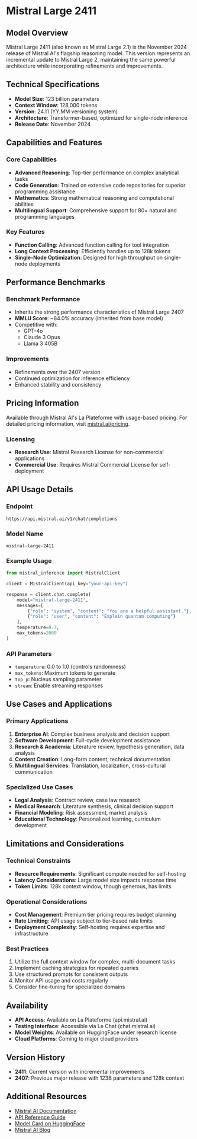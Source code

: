 # Mistral Large 2411

## Model Overview

Mistral Large 2411 (also known as Mistral Large 2.1) is the November 2024 release of Mistral AI's flagship reasoning model. This version represents an incremental update to Mistral Large 2, maintaining the same powerful architecture while incorporating refinements and improvements.

## Technical Specifications

- **Model Size**: 123 billion parameters
- **Context Window**: 128,000 tokens
- **Version**: 24.11 (YY.MM versioning system)
- **Architecture**: Transformer-based, optimized for single-node inference
- **Release Date**: November 2024

## Capabilities and Features

### Core Capabilities
- **Advanced Reasoning**: Top-tier performance on complex analytical tasks
- **Code Generation**: Trained on extensive code repositories for superior programming assistance
- **Mathematics**: Strong mathematical reasoning and computational abilities
- **Multilingual Support**: Comprehensive support for 80+ natural and programming languages

### Key Features
- **Function Calling**: Advanced function calling for tool integration
- **Long Context Processing**: Efficiently handles up to 128k tokens
- **Single-Node Optimization**: Designed for high throughput on single-node deployments

## Performance Benchmarks

### Benchmark Performance
- Inherits the strong performance characteristics of Mistral Large 2407
- **MMLU Score**: ~84.0% accuracy (inherited from base model)
- Competitive with:
  - GPT-4o
  - Claude 3 Opus
  - Llama 3 405B

### Improvements
- Refinements over the 2407 version
- Continued optimization for inference efficiency
- Enhanced stability and consistency

## Pricing Information

Available through Mistral AI's La Plateforme with usage-based pricing. For detailed pricing information, visit [mistral.ai/pricing](https://mistral.ai/pricing).

### Licensing
- **Research Use**: Mistral Research License for non-commercial applications
- **Commercial Use**: Requires Mistral Commercial License for self-deployment

## API Usage Details

### Endpoint
```
https://api.mistral.ai/v1/chat/completions
```

### Model Name
```
mistral-large-2411
```

### Example Usage
```python
from mistral_inference import MistralClient

client = MistralClient(api_key="your-api-key")

response = client.chat.complete(
    model="mistral-large-2411",
    messages=[
        {"role": "system", "content": "You are a helpful assistant."},
        {"role": "user", "content": "Explain quantum computing"}
    ],
    temperature=0.7,
    max_tokens=2000
)
```

### API Parameters
- `temperature`: 0.0 to 1.0 (controls randomness)
- `max_tokens`: Maximum tokens to generate
- `top_p`: Nucleus sampling parameter
- `stream`: Enable streaming responses

## Use Cases and Applications

### Primary Applications
1. **Enterprise AI**: Complex business analysis and decision support
2. **Software Development**: Full-cycle development assistance
3. **Research & Academia**: Literature review, hypothesis generation, data analysis
4. **Content Creation**: Long-form content, technical documentation
5. **Multilingual Services**: Translation, localization, cross-cultural communication

### Specialized Use Cases
- **Legal Analysis**: Contract review, case law research
- **Medical Research**: Literature synthesis, clinical decision support
- **Financial Modeling**: Risk assessment, market analysis
- **Educational Technology**: Personalized learning, curriculum development

## Limitations and Considerations

### Technical Constraints
- **Resource Requirements**: Significant compute needed for self-hosting
- **Latency Considerations**: Large model size impacts response time
- **Token Limits**: 128k context window, though generous, has limits

### Operational Considerations
- **Cost Management**: Premium tier pricing requires budget planning
- **Rate Limiting**: API usage subject to tier-based rate limits
- **Deployment Complexity**: Self-hosting requires expertise and infrastructure

### Best Practices
1. Utilize the full context window for complex, multi-document tasks
2. Implement caching strategies for repeated queries
3. Use structured prompts for consistent outputs
4. Monitor API usage and costs regularly
5. Consider fine-tuning for specialized domains

## Availability

- **API Access**: Available on La Plateforme (api.mistral.ai)
- **Testing Interface**: Accessible via Le Chat (chat.mistral.ai)
- **Model Weights**: Available on HuggingFace under research license
- **Cloud Platforms**: Coming to major cloud providers

## Version History

- **2411**: Current version with incremental improvements
- **2407**: Previous major release with 123B parameters and 128k context

## Additional Resources

- [Mistral AI Documentation](https://docs.mistral.ai)
- [API Reference Guide](https://docs.mistral.ai/api)
- [Model Card on HuggingFace](https://huggingface.co/mistralai)
- [Mistral AI Blog](https://mistral.ai/news)